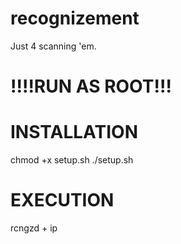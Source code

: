 # recognizement
Just 4 scanning 'em.

# !!!!RUN AS ROOT!!!

# INSTALLATION
chmod +x setup.sh
./setup.sh


# EXECUTION

rcngzd + ip
  
  

